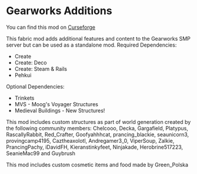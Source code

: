 # Gearworks Additions

You can find this mod on [Curseforge](https://www.curseforge.com/minecraft/mc-mods/gearworks-additions)

This fabric mod adds additional features and content to the Gearworks SMP server but can be used as a standalone mod.
Required Dependencies:
- Create
- Create: Deco
- Create: Steam & Rails
- Pehkui

Optional Dependencies:
- Trinkets
- MVS - Moog's Voyager Structures
- Medieval Buildings - New Structures!

This mod includes custom structures as part of world generation created by the following community members: Chelcooo, Decka, Gargafield, Platypus, RascallyRabbit, Red_Crafter, Goofyahhhcat, prancing_blackie, seaunicorn3, provingcamp4195, Caztheaxolotl, Andregamer3_0, ViperSoup, Zalkie, PrancingPachy, iDavidFH, Kieranstinkyfeet, Ninjakade, Herobrine517223, SeanieMac99 and Guybrush

This mod includes custom cosmetic items and food made by Green_Polska
